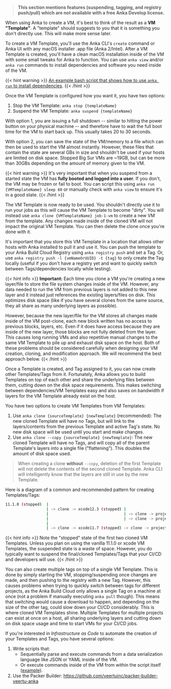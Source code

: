 > **This section mentions features (suspending, tagging, and registry push/pull) which are not available with a free Anka Develop license.**

When using Anka to create a VM, it's best to think of the result as a **VM "Template"**. A "template" should suggests to you that it is something you don't directly use. This will make more sense later.

To create a VM Template, you'll use the Anka CLI's `create` command or Anka UI with any macOS installer .app file (Anka 2/Intel). After a VM Template is created, you'll have a clean macOS installation inside of the VM with some small tweaks for Anka to function. You can use `anka view` and/or `anka run` commands to install dependencies and software you need inside of the VM.

{{< hint warning >}}
[An example bash script that shows how to use `anka run` to install dependencies](https://github.com/veertuinc/getting-started#create-vm-template-tagsbash).
{{< /hint >}}

Once the VM Template is configured how you want it, you have two options:

1. Stop the VM Template: `anka stop {templateName}`
2. Suspend the VM Template: `anka suspend {templateName}`

With option 1, you are issuing a full shutdown -- similar to hitting the power button on your physical machine -- and therefore have to wait the full boot time for the VM to start back up. This usually takes 20 to 30 seconds.

With option 2, you can save the state of the VM/memory to a file which can then be used to start the VM almost instantly. However, these files that contain the state are several GBs in size and shouldn't be used if your hosts are limited on disk space. Stopped Big Sur VMs are ~19GB, but can be more than 30GBs depending on the amount of memory given to the VM.

{{< hint warning >}}
It's very important that when you suspend from a started state the VM has **fully booted and logged into a user**. If you don't, the VM may be frozen or fail to boot. You can script this using `anka run {VMTemplateName} sleep 60` or manually check with `anka view` to ensure it's in a good state.
{{< /hint >}}

The VM Template is now ready to be used. You shouldn't directly use it to run your jobs as this will cause the VM Template to become "dirty". You will instead use `anka clone {VMTemplateName} job-1-vm` to create a new VM from the template. Any changes made inside of the cloned VM will not impact the original VM Template. You can then delete the clone once you're done with it.

It's important that you store this VM Template in a location that allows other hosts with Anka installed to pull it and use it. You can push the template to your Anka Build Cloud Registry using `anka registry push` and set a Tag. Or, use `anka registry push -l {vmNameOrUUID} -t {tag}` to only create the Tag locally (useful if you don't have a registry yet and want to quickly switch between Tags/dependencies locally while testing).

{{< hint info >}}
**Important:** Each time you clone a VM you're creating a new layer/file to store the file system changes inside of the VM. However, any data needed to run the VM from previous layers is not added to this new layer and it instead just references the existing layers/files on disk. This optimizes disk space (like if you have several clones from the same source, they all share as many underlying layers as possible).

However, because the new layer/file for the VM stores all changes made inside of the VM post-clone, each new block written has no access to previous blocks, layers, etc. Even if it does have access because they are inside of the new layer, those blocks are not fully deleted from the layer. This causes long running VMs and also repetitive manual changes to the same VM Template to pile up and exhaust disk space on the host. Both of these problems should be considered carefully when designing your VM creation, cloning, and modification approach. We will recommend the best approach below.
{{< /hint >}}

Once a Template is created, and Tag assigned to it, you can now create other Templates/Tags from it. Fortunately, Anka allows you to build Templates on top of each other and share the underlying files between them, cutting down on the disk space requirements. This makes switching between dependencies/VM Templates easy and also saves on bandwidth if layers for the VM Template already exist on the host.

You have two options to create VM Templates from VM Templates:

1. Use `anka clone {sourceTemplate} {newTemplate}` (recommended): The new cloned Template will have no Tags, but will link to the layers/contents from the previous Template and active Tag's state. No new disk space will be used until you start and make changes.
2. Use `anka clone --copy {sourceTemplate} {newTemplate}`: The new cloned Template will have no Tags, and will copy all of the parent Template's layers into a single file ("flattening"). This doubles the amount of disk space used.

> When creating a clone **without** `--copy`, deletion of the first Template will not delete the contents of the second cloned Template. Anka CLI will intelligently know that the layers are still in use by the new Template.

Here is a diagram of a common and recommended pattern for creating Templates/Tags:

```bash
11.1.0 (stopped)  | 
                  | -> clone -> xcode12.3 (stopped) |
                  |                                 | -> clone -> project1 (with fastlane-v1.X) (suspended)
                  |                                 | -> clone -> project2 (with fastlane-v2.X) (suspended)
                  |
                  | -> clone -> xcode11.7 (stopped) -> clone -> project3 (suspended)
```

{{< hint info >}}
Note the "stopped" state of the first two cloned VM Templates. Unless you plan on using the vanilla 11.1.0 or xcode VM Templates, the suspended state is a waste of space. However, you do typically want to suspend the final/cloned Templates/Tags that your CI/CD and developers will use.
{{< /hint >}}

You can also create multiple tags on top of a single VM Template. This is done by simply starting the VM, stopping/suspending once changes are made, and then pushing to the registry with a new Tag. However, this causes problems when trying to quickly switch between tags for different projects, as the Anka Build Cloud only allows a single Tag on a machine at once (not a problem if manually executing `anka pull` though). This means that switching would cause a download to happen, and depending on the size of the other tag, could slow down your CI/CD considerably. This is where cloned VM Templates shine. Multiple Templates for multiple projects can exist at once on a host, all sharing underlying layers and cutting down on disk space usage and time to start VMs for your CI/CD jobs.

If you're interested in _Infrastructure as Code_ to automate the creation of your Templates and Tags, you have several options:

1. Write scripts that:
    - Sequentially parse and execute commands from a data serialization language like JSON or YAML inside of the VM.
    - Or execute commands inside of the VM from within the script itself ([example](https://github.com/veertuinc/getting-started#create-vm-template-tagsbash)).
2. Use the Packer Builder: https://github.com/veertuinc/packer-builder-veertu-anka
